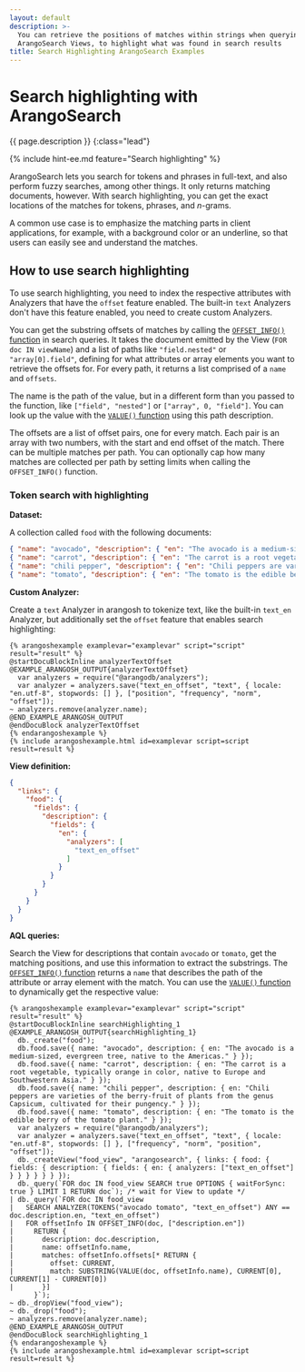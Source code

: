 ```yaml
---
layout: default
description: >-
  You can retrieve the positions of matches within strings when querying
  ArangoSearch Views, to highlight what was found in search results
title: Search Highlighting ArangoSearch Examples
---
```

# Search highlighting with ArangoSearch

{{ page.description }}
{:class="lead"}

{% include hint-ee.md feature="Search highlighting" %}

ArangoSearch lets you search for tokens and phrases in full-text, and also
perform fuzzy searches, among other things. It only returns matching documents,
however. With search highlighting, you can get the exact locations of the
matches for tokens, phrases, and _n_-grams.

A common use case is to emphasize the matching parts in client applications,
for example, with a background color or an underline, so that users can easily
see and understand the matches.

## How to use search highlighting

To use search highlighting, you need to index the respective attributes with
Analyzers that have the `offset` feature enabled. The built-in `text` Analyzers
don't have this feature enabled, you need to create custom Analyzers.

You can get the substring offsets of matches by calling the
[`OFFSET_INFO()` function](aql/functions-arangosearch.html#offset_info) in
search queries. It takes the document emitted by the View (`FOR doc IN viewName`)
and a list of paths like `"field.nested"` or `"array[0].field"`, defining for
what attributes or array elements you want to retrieve the offsets for. For
every path, it returns a list comprised of a `name` and `offsets`.

The name is the path of the value, but in a different form than you passed to
the function, like `["field", "nested"]` or `["array", 0, "field"]`. You can
look up the value with the [`VALUE()` function](aql/functions-document.html#value)
using this path description.

The offsets are a list of offset pairs, one for every match. Each pair is an
array with two numbers, with the start and end offset of the match. There can be
multiple matches per path. You can optionally cap how many matches are collected
per path by setting limits when calling the `OFFSET_INFO()` function.

### Token search with highlighting

**Dataset:**

A collection called `food` with the following documents:

```json
{ "name": "avocado", "description": { "en": "The avocado is a medium-sized, evergreen tree, native to the Americas." } }
{ "name": "carrot", "description": { "en": "The carrot is a root vegetable, typically orange in color, native to Europe and Southwestern Asia." } }
{ "name": "chili pepper", "description": { "en": "Chili peppers are varieties of the berry-fruit of plants from the genus Capsicum, cultivated for their pungency." } }
{ "name": "tomato", "description": { "en": "The tomato is the edible berry of the tomato plant." } }
```

**Custom Analyzer:**

Create a `text` Analyzer in arangosh to tokenize text, like the built-in
`text_en` Analyzer, but additionally set the `offset` feature that enables
search highlighting:

    {% arangoshexample examplevar="examplevar" script="script" result="result" %}
    @startDocuBlockInline analyzerTextOffset
    @EXAMPLE_ARANGOSH_OUTPUT{analyzerTextOffset}
      var analyzers = require("@arangodb/analyzers");
      var analyzer = analyzers.save("text_en_offset", "text", { locale: "en.utf-8", stopwords: [] }, ["position", "frequency", "norm", "offset"]);
    ~ analyzers.remove(analyzer.name);
    @END_EXAMPLE_ARANGOSH_OUTPUT
    @endDocuBlock analyzerTextOffset
    {% endarangoshexample %}
    {% include arangoshexample.html id=examplevar script=script result=result %}

**View definition:**

```json
{
  "links": {
    "food": {
      "fields": {
        "description": {
          "fields": {
            "en": {
              "analyzers": [
                "text_en_offset"
              ]
            }
          }
        }
      }
    }
  }
}
```

**AQL queries:**

Search the View for descriptions that contain `avocado` or `tomato`, get the
matching positions, and use this information to extract the substrings. The
[`OFFSET_INFO()` function](aql/functions-arangosearch.html#offset_info) returns
a `name` that describes the path of the attribute or array element with the
match. You can use the [`VALUE()` function](aql/functions-document.html#value)
to dynamically get the respective value:

    {% arangoshexample examplevar="examplevar" script="script" result="result" %}
    @startDocuBlockInline searchHighlighting_1
    @EXAMPLE_ARANGOSH_OUTPUT{searchHighlighting_1}
      db._create("food");
      db.food.save({ name: "avocado", description: { en: "The avocado is a medium-sized, evergreen tree, native to the Americas." } });
      db.food.save({ name: "carrot", description: { en: "The carrot is a root vegetable, typically orange in color, native to Europe and Southwestern Asia." } });
      db.food.save({ name: "chili pepper", description: { en: "Chili peppers are varieties of the berry-fruit of plants from the genus Capsicum, cultivated for their pungency." } });
      db.food.save({ name: "tomato", description: { en: "The tomato is the edible berry of the tomato plant." } });
      var analyzers = require("@arangodb/analyzers");
      var analyzer = analyzers.save("text_en_offset", "text", { locale: "en.utf-8", stopwords: [] }, ["frequency", "norm", "position", "offset"]);
      db._createView("food_view", "arangosearch", { links: { food: { fields: { description: { fields: { en: { analyzers: ["text_en_offset"] } } } } } } });
      db._query(`FOR doc IN food_view SEARCH true OPTIONS { waitForSync: true } LIMIT 1 RETURN doc`); /* wait for View to update */
    | db._query(`FOR doc IN food_view
    |   SEARCH ANALYZER(TOKENS("avocado tomato", "text_en_offset") ANY == doc.description.en, "text_en_offset")
    |   FOR offsetInfo IN OFFSET_INFO(doc, ["description.en"])
    |     RETURN {
    |       description: doc.description,
    |       name: offsetInfo.name,
    |       matches: offsetInfo.offsets[* RETURN {
    |         offset: CURRENT,
    |         match: SUBSTRING(VALUE(doc, offsetInfo.name), CURRENT[0], CURRENT[1] - CURRENT[0])
    |       }]
          }`);
    ~ db._dropView("food_view");
    ~ db._drop("food");
    ~ analyzers.remove(analyzer.name);
    @END_EXAMPLE_ARANGOSH_OUTPUT
    @endDocuBlock searchHighlighting_1
    {% endarangoshexample %}
    {% include arangoshexample.html id=examplevar script=script result=result %}
